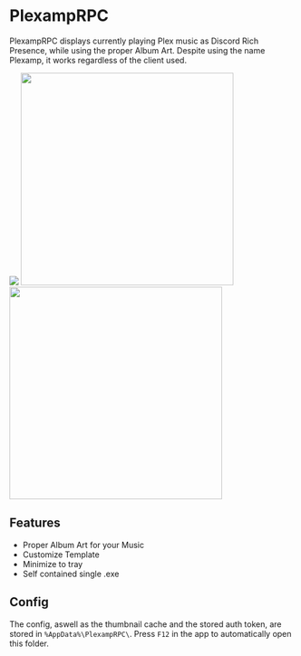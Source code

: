 # PlexampRPC
PlexampRPC displays currently playing Plex music as Discord Rich Presence, while using the proper Album Art. Despite using the name Plexamp, it works regardless of the client used.

<p float="left">
<img src="https://user-images.githubusercontent.com/13797470/235322615-94e4ac16-e7ce-4dd4-b7e0-7b8b2de262a9.png" />
<img src="https://i.imgur.com/2syfqbT.png" height="375" />
<img src="https://i.imgur.com/decQuxm.png" height="375" />
</p>

## Features
- Proper Album Art for your Music
- Customize Template
- Minimize to tray
- Self contained single .exe

## Config
The config, aswell as the thumbnail cache and the stored auth token, are stored in `%AppData%\PlexampRPC\`. Press `F12` in the app to automatically open this folder.
